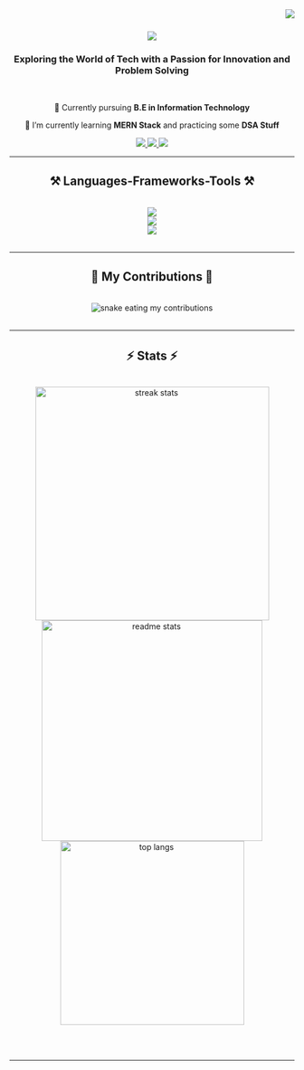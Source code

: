<img align="right" src="https://visitor-badge.laobi.icu/badge?page_id=mohitooo28.mohitooo28" />

<h1 align="center">
    <img src="https://readme-typing-svg.herokuapp.com/?font=Righteous&size=35&center=true&vCenter=true&width=500&height=70&duration=4000&lines=Hey+There!+Myself+Mohit+👋;Checkout+My+Builds+👨‍💻;" />
</h1>

<h3 align="center">Exploring the World of Tech with a Passion for Innovation and Problem Solving</h3>

<br/>

<div align="center">
 
 🔭 Currently pursuing **B.E in Information Technology**
 
 🌱 I’m currently learning **MERN Stack** and practicing some **DSA Stuff**

 </div>
 
<div align="center"> 
  <a href="mailto:mohitkhairnar28@gmail.com">
    <img src="https://img.shields.io/badge/Gmail-333333?style=for-the-badge&logo=gmail&logoColor=red" />
  </a>
  <a href="www.linkedin.com/in/mohit-khairnar-dev" target="_blank">
    <img src="https://img.shields.io/badge/LinkedIn-0077B5?style=for-the-badge&logo=linkedin&logoColor=white" target="_blank" />
  </a>
  <a href="#" target="_blank">
     <img src="https://img.shields.io/badge/Portfolio-FF5722?style=for-the-badge&logo=todoist&logoColor=white" target="_blank" />
  </a>
</div>

 <hr/>
 
<h2 align="center">⚒️ Languages-Frameworks-Tools ⚒️</h2>

<br/>
<div align="center">
    <!-- Frontend and Design -->
    <!-- Goal: <img src="https://skillicons.dev/icons?i=html,css,react,flutter,bootstrap,tailwind,figma" /><br> -->
    <img src="https://skillicons.dev/icons?i=html,css,flutter,figma" /><br>
    <!-- Backend and Programming Languages -->
    <!-- Goal: <img src="https://skillicons.dev/icons?i=nodejs,express,firebase,mongodb,fastapi,aws,javascript,typescript,python,c,cpp,java,dart" /><br> -->
    <img src="https://skillicons.dev/icons?i=firebase,fastapi,javascript,python,c,cpp,java,dart" /><br>
    <!-- Tools and IDEs -->
    <!-- Goal: <img src="https://skillicons.dev/icons?i=vscode,github,git,androidstudio,blender,nextjs" /><br> -->
    <img src="https://skillicons.dev/icons?i=vscode,github,git,androidstudio,blender" /><br>
</div>

<br/>
<hr/>

<div align="center">
  <h2>🐍 My Contributions 🐍</h2>
  <br>
  <img alt="snake eating my contributions" src="https://raw.githubusercontent.com/mohitooo28/mohitooo28/output/github-contribution-grid-snake.svg" />
  <br/><br/>
</div>

<hr/>

<h2 align="center">⚡ Stats ⚡</h2>
<br>
<div align=center>
  <img width=413 src="https://github-readme-streak-stats-salesp07.vercel.app/?user=mohitooo28&count_private=true&theme=react&border_radius=10" alt="streak stats"/>
  <img width=390 src="https://github-readme-stats-salesp07.vercel.app/api?username=mohitooo28&count_private=true&show_icons=true&theme=react&rank_icon=github&border_radius=10" alt="readme stats" />
  <br/>
  <img width=325 align="center" src="https://github-readme-stats-salesp07.vercel.app/api/top-langs/?username=mohitooo28&hide=HTML&langs_count=8&layout=compact&theme=react&border_radius=10&size_weight=0.5&count_weight=0.5&exclude_repo=github-readme-stats" alt="top langs" />
</div>

<br/><br/>

<hr/>
<br/>
